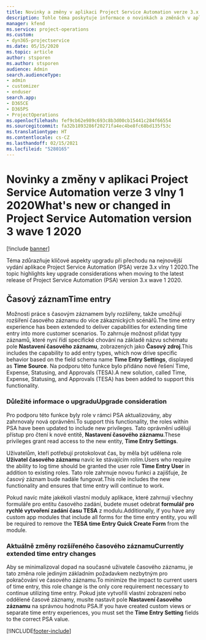 ```yaml
---
title: Novinky a změny v aplikaci Project Service Automation verze 3.x vlny 1 2020
description: Tohle téma poskytuje informace o novinkách a změnách v aplikaci Project Service Automation verze 3 vlny 1 2020.
manager: kfend
ms.service: project-operations
ms.custom:
- dyn365-projectservice
ms.date: 05/15/2020
ms.topic: article
author: stsporen
ms.author: stsporen
audience: Admin
search.audienceType:
- admin
- customizer
- enduser
search.app:
- D365CE
- D365PS
- ProjectOperations
ms.openlocfilehash: fef9cb62e989c693c8b3d00cb15441c284f66554
ms.sourcegitcommit: fa32b1893286f20271fa4ec4be8fc68bd135f53c
ms.translationtype: HT
ms.contentlocale: cs-CZ
ms.lasthandoff: 02/15/2021
ms.locfileid: "5280165"
---
```

# <a name="whats-new-or-changed-in-project-service-automation-version-3-wave-1-2020"></a><span data-ttu-id="f9c82-103">Novinky a změny v aplikaci Project Service Automation verze 3 vlny 1 2020</span><span class="sxs-lookup"><span data-stu-id="f9c82-103">What's new or changed in Project Service Automation version 3 wave 1 2020</span></span>

[!include [banner](../includes/psa-now-project-operations.md)]

<span data-ttu-id="f9c82-104">Téma zdůrazňuje klíčové aspekty upgradu při přechodu na nejnovější vydání aplikace Project Service Automation (PSA) verze 3.x vlny 1 2020.</span><span class="sxs-lookup"><span data-stu-id="f9c82-104">The topic highlights key upgrade considerations when moving to the latest release of Project Service Automation (PSA) version 3.x wave 1 2020.</span></span>

## <a name="time-entry"></a><span data-ttu-id="f9c82-105">Časový záznam</span><span class="sxs-lookup"><span data-stu-id="f9c82-105">Time entry</span></span>
<span data-ttu-id="f9c82-106">Možnosti práce s časovým záznamem byly rozšířeny, takže umožňují rozšíření časového záznamu do více zákaznických scénářů.</span><span class="sxs-lookup"><span data-stu-id="f9c82-106">The time entry experience has been extended to deliver capabilities for extending time entry into more customer scenarios.</span></span> <span data-ttu-id="f9c82-107">To zahrnuje možnost přidat typy záznamů, které nyní řídí specifické chování na základě názvu schématu pole **Nastavení časového záznamu**, zobrazených jako **Časový zdroj**.</span><span class="sxs-lookup"><span data-stu-id="f9c82-107">This includes the capability to add entry types, which now drive specific behavior based on the field schema name **Time Entry Settings**, displayed as **Time Source**.</span></span> <span data-ttu-id="f9c82-108">Na podporu této funkce bylo přidáno nové řešení Time, Expense, Statusing, and Approvals (TESA).</span><span class="sxs-lookup"><span data-stu-id="f9c82-108">A new solution, called Time, Expense, Statusing, and Approvals (TESA) has been added to support this functionality.</span></span>

### <a name="upgrade-consideration"></a><span data-ttu-id="f9c82-109">Důležité informace o upgradu</span><span class="sxs-lookup"><span data-stu-id="f9c82-109">Upgrade consideration</span></span>
<span data-ttu-id="f9c82-110">Pro podporu této funkce byly role v rámci PSA aktualizovány, aby zahrnovaly nová oprávnění.</span><span class="sxs-lookup"><span data-stu-id="f9c82-110">To support this functionality, the roles within PSA have been updated to include new privileges.</span></span> <span data-ttu-id="f9c82-111">Tato oprávnění udělují přístup pro čtení k nové entitě, **Nastavení časového záznamu**.</span><span class="sxs-lookup"><span data-stu-id="f9c82-111">These privileges grant read access to the new entity, **Time Entry Settings**.</span></span>

<span data-ttu-id="f9c82-112">Uživatelům, kteří potřebují protokolovat čas, by měla být udělena role **Uživatel časového záznamu** navíc ke stávajícím rolím.</span><span class="sxs-lookup"><span data-stu-id="f9c82-112">Users who require the ability to log time should be granted the user role **Time Entry User** in addition to existing roles.</span></span> <span data-ttu-id="f9c82-113">Tato role zahrnuje novou funkci a zajišťuje, že časový záznam bude nadále fungovat.</span><span class="sxs-lookup"><span data-stu-id="f9c82-113">This role includes the new functionality and ensures that time entry will continue to work.</span></span>

<span data-ttu-id="f9c82-114">Pokud navíc máte jakékoli vlastní moduly aplikace, které zahrnují všechny formuláře pro entitu časového zadání, budete muset odebrat **formulář pro rychlé vytvoření zadání času TESA** z modulu.</span><span class="sxs-lookup"><span data-stu-id="f9c82-114">Additionally, if you have any custom app modules that include all forms for the time entry entity, you will be required to remove the **TESA time Entry Quick Create Form** from the module.</span></span>

### <a name="currently-extended-time-entry-changes"></a><span data-ttu-id="f9c82-115">Aktuálně změny rozšířeného časového záznamu</span><span class="sxs-lookup"><span data-stu-id="f9c82-115">Currently extended time entry changes</span></span>
<span data-ttu-id="f9c82-116">Aby se minimalizoval dopad na současné uživatele časového záznamu, je tato změna role jediným základním požadavkem nezbytným pro pokračování ve časového záznamu.</span><span class="sxs-lookup"><span data-stu-id="f9c82-116">To minimize the impact to current users of time entry, this role change is the only core requirement necessary to continue utilizing time entry.</span></span> <span data-ttu-id="f9c82-117">Pokud jste vytvořili vlastní zobrazení nebo oddělené časové záznamy, musíte nastavit pole **Nastavení časového záznamu** na správnou hodnotu PSA.</span><span class="sxs-lookup"><span data-stu-id="f9c82-117">If you have created custom views or separate time entry experiences, you must set the **Time Entry Setting** fields to the correct PSA value.</span></span>


[!INCLUDE[footer-include](../includes/footer-banner.md)]
